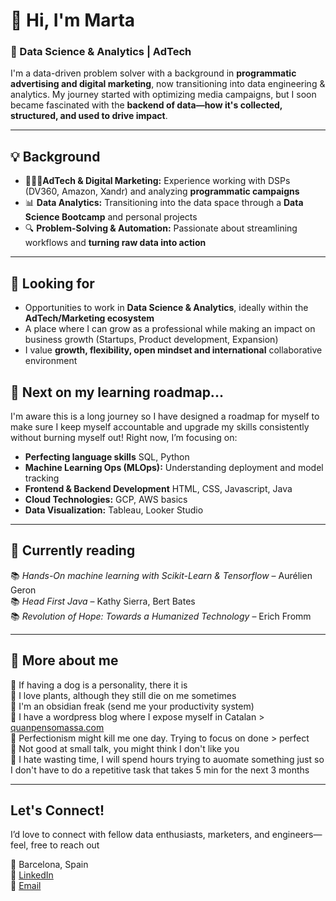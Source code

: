 
# 👋 Hi, I'm Marta

### 🚀 Data Science & Analytics | AdTech 

I'm a data-driven problem solver with a background in **programmatic advertising and digital marketing**, now transitioning into data engineering & analytics. My journey started with optimizing media campaigns, but I soon became fascinated with the **backend of data—how it's collected, structured, and used to drive impact**.  

---

## 💡 Background  

- 👩🏻‍💻**AdTech & Digital Marketing:** Experience working with DSPs (DV360, Amazon, Xandr) and analyzing **programmatic campaigns**  
- 📊 **Data Analytics:** Transitioning into the data space through a **Data Science Bootcamp** and personal projects  
- 🔍 **Problem-Solving & Automation:** Passionate about streamlining workflows and **turning raw data into action**  

---

## 🎯 Looking for

- Opportunities to work in **Data Science & Analytics**, ideally within the **AdTech/Marketing ecosystem**
- A place where I can grow as a professional while making an impact on business growth (Startups, Product development, Expansion)
- I value **growth, flexibility, open mindset and international** collaborative environment


## 🌱 Next on my learning roadmap...

I'm aware this is a long journey so I have designed a roadmap for myself to make sure I keep myself accountable and upgrade my skills consistently without burning myself out! 
Right now, I’m focusing on:  

- **Perfecting language skills** SQL, Python
- **Machine Learning Ops (MLOps):** Understanding deployment and model tracking  
- **Frontend & Backend Development** HTML, CSS, Javascript, Java
- **Cloud Technologies:** GCP, AWS basics  
- **Data Visualization:** Tableau, Looker Studio

---

## 📖 Currently reading

📚 *Hands-On machine learning with Scikit-Learn & Tensorflow* – Aurélien Geron  
📚 *Head First Java* – Kathy Sierra, Bert Bates  
📚 *Revolution of Hope: Towards a Humanized Technology* – Erich Fromm

---

## 🦋 More about me 

🐶 If having a dog is a personality, there it is  
🌿 I love plants, although they still die on me sometimes  
💎 I'm an obsidian freak (send me your productivity system)  
💬 I have a wordpress blog where I expose myself in Catalan > [quanpensomassa.com](https://quanpensomassa.com/)  
🚩 Perfectionism might kill me one day. Trying to focus on done > perfect  
🚩 Not good at small talk, you  might think I don't like you  
🚩 I hate wasting time, I will spend hours trying to auomate something just so I don't have to do a repetitive task that takes 5 min for the next 3 months  

---

## Let's Connect!  

I’d love to connect with fellow data enthusiasts, marketers, and engineers—feel, free to reach out 

📍 Barcelona, Spain   
💼 [LinkedIn](https://www.linkedin.com/in/martafillolbruguera/)    
📧 [Email](mailto:martafillolbruguera@gmail.com)  

